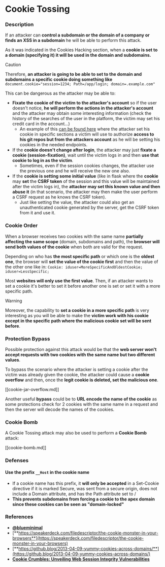 # Cookie Tossing

### Description

If an attacker can **control a subdomain or the domain of a company or finds an XSS in a subdomain** he will be able to perform this attack.

As it was indicated in the Cookies Hacking section, when a **cookie is set to a domain (specifying it) it will be used in the domain and subdomains.**

> [!CAUTION]
> Therefore, **an attacker is going to be able to set to the domain and subdomains a specific cookie doing something like** `document.cookie="session=1234; Path=/app/login; domain=.example.com"`

This can be dangerous as the attacker may be able to:

- **Fixate the cookie of the victim to the attacker's account** so if the user doesn't notice, **he will perform the actions in the attacker's account** and the attacker may obtain some interesting information (check the history of the searches of the user in the platform, the victim may set his credit card in the account...)
  - An example of this [can be found here](https://snyk.io/articles/hijacking-oauth-flows-via-cookie-tossing/) where the attacker set his cookie in specific sections a victim will use to authorize **access to his git repos but from the attackers account** as he will be setting his cookies in the needed endpoints.
- If the **cookie doesn't change after login**, the attacker may just **fixate a cookie (session-fixation)**, wait until the victim logs in and then **use that cookie to log in as the victim**.
  - Sometimes, even if the session cookies changes, the attacker use the previous one and he will receive the new one also.
- If the **cookie is setting some initial value** (like in flask where the **cookie** may **set** the **CSRF token** of the session and this value will be maintained after the victim logs in), the **attacker may set this known value and then abuse it** (in that scenario, the attacker may then make the user perform a CSRF request as he knows the CSRF token).
  - Just like setting the value, the attacker could also get an unauthenticated cookie generated by the server, get the CSRF token from it and use it.

### Cookie Order

When a browser receives two cookies with the same name **partially affecting the same scope** (domain, subdomains and path), the **browser will send both values of the cookie** when both are valid for the request.

Depending on who has **the most specific path** or which one is the **oldest one**, the browser will **set the value of the cookie first** and then the value of the other one like in: `Cookie: iduser=MoreSpecificAndOldestCookie; iduser=LessSpecific;`

Most **websites will only use the first value**. Then, if an attacker wants to set a cookie it's better to set it before another one is set or set it with a more specific path.

> [!WARNING]
> Moreover, the capability to **set a cookie in a more specific path** is very interesting as you will be able to make the **victim work with his cookie except in the specific path where the malicious cookie set will be sent before**.

### Protection Bypass

Possible protection against this attack would be that the **web server won't accept requests with two cookies with the same name but two different values**.

To bypass the scenario where the attacker is setting a cookie after the victim was already given the cookie, the attacker could cause a **cookie overflow** and then, once the **legit cookie is deleted, set the malicious one**.

[[cookie-jar-overflow.md]]

Another useful **bypass** could be to **URL encode the name of the cookie** as some protections check for 2 cookies with the same name in a request and then the server will decode the names of the cookies.

### Cookie Bomb

A Cookie Tossing attack may also be used to perform a **Cookie Bomb** attack:

[[cookie-bomb.md]]

### Defense**s**

#### **Use the prefix `__Host` in the cookie name**

- If a cookie name has this prefix, it **will only be accepted** in a Set-Cookie directive if it is marked Secure, was sent from a secure origin, does not include a Domain attribute, and has the Path attribute set to /
- **This prevents subdomains from forcing a cookie to the apex domain since these cookies can be seen as "domain-locked"**

### References

- [**@blueminimal**](https://twitter.com/blueminimal)
- [**https://speakerdeck.com/filedescriptor/the-cookie-monster-in-your-browsers**](https://speakerdeck.com/filedescriptor/the-cookie-monster-in-your-browsers)
- [**https://github.blog/2013-04-09-yummy-cookies-across-domains/**](https://github.blog/2013-04-09-yummy-cookies-across-domains/)
- [**Cookie Crumbles: Unveiling Web Session Integrity Vulnerabilities**](https://www.youtube.com/watch?v=F_wAzF4a7Xg)

